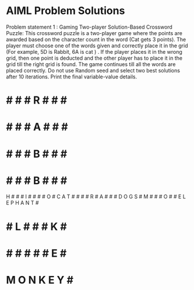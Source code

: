 # AIML Problem Solutions 
Problem statement 1 : Gaming
Two-player Solution-Based Crossword Puzzle: This crossword puzzle is a two-player game
where the points are awarded based on the character count in the word (Cat gets 3 points). The
player must choose one of the words given and correctly place it in the grid (For example, 5D
is Rabbit, 6A is cat ) . If the player places it in the wrong grid, then one point is deducted and
the other player has to place it in the grid till the right grid is found. The game continues till all
the words are placed correctly. Do not use Random seed and select two best solutions after 10
iterations. Print the final variable-value details.
# # # # R # # # #
# # # # A # # # #
# # # # B # # # #
# # # # B # # # #
H # # # I # # # #
O # C A T # # # #
R # A # # # D O G
S # M # # # O # #
E L E P H A N T #
# # L # # # K # #
# # # # # # E # #
# M O N K E Y # #

